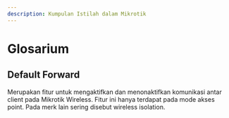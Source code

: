 ```yaml
---
description: Kumpulan Istilah dalam Mikrotik
---
```


# Glosarium

## Default Forward

Merupakan fitur untuk mengaktifkan dan menonaktifkan komunikasi antar client pada Mikrotik Wireless. Fitur ini hanya terdapat pada mode akses point. Pada merk lain sering disebut wireless isolation.
